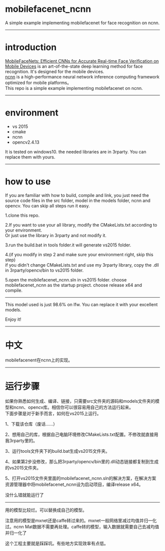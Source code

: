 # mobilefacenet_ncnn
A simple example implementing mobilefacenet for face recognition on ncnn. 

---
# introduction
[MobileFaceNets: Efficient CNNs for Accurate Real-time Face Verification on Mobile Devices](https://arxiv.org/abs/1804.07573) is an art-of-the-state deep learning method for face recognition. It's designed for the mobile devices. <br>
[ncnn](https://github.com/Tencent/ncnn) is a high-performance neural network inference computing framework optimized for mobile platforms。<br>
This repo is a simple example implementing mobilefacenet on ncnn.

---
# environment
- vs 2015
- cmake
- ncnn
- opencv2.4.13

It is tested on windows10. the needed libraries are in 3rparty. You can replace them with yours.

---
# how to use
If you are familiar with how to build, compile and link, you just need the source code files in the src folder, model in the models folder, ncnn and opencv. You can skip all steps run it easy.

1.clone this repo.

2.If you want to use your all library, modify the CMakeLists.txt according to your environment. <br>
  Or just use the library in 3rparty and not modify it.

3.run the build.bat in tools folder.it will generate vs2015 folder.

4.(if you modify in step 2 and make sure your environment right, skip this step)<br>
  if you didn't change CMakeLists.txt and use my 3rparty library, copy the .dll in 3rparty/opencv/bin to vs2015 folder.

5.open the mobilefacenet_ncnn.sln in vs2015 folder. choose mobilefacenet_ncnn as the startup project. choose release x64 and compile.

---
This model used is just 98.6% on lfw. You can replace it with your excellent models.

Enjoy it!

---
# 中文
mobilefacenent在ncnn上的实现。

---
# 运行步骤
如果你熟悉如何生成、编译、链接，只需要src文件夹的源码和models文件夹的模型和ncnn、opencv库。相信你可以很容易用自己的方法运行起来。<br>
下面步骤是对于新手而言，如何在vs2015上运行。

1、下载该仓库（废话……）

2、想用自己的库，根据自己电脑环境修改CMakeLists.txt配置。不修改就直接用我3rparty里的。

3、运行tools文件夹下的build.bat生成vs2015文件夹。

4、如果第2步没修改，那么把3rparty/opencv/bin里的.dll动态链接都复制到生成的vs2015文件夹。

5、打开vs2015文件夹里面的mobilefacenet_ncnn.sln的解决方案，在解决方案资源管理器中将mobilefacenet_ncnn设为启动项目，编译release x64。

没什么错就能运行了

---
用的模型比较烂。可以替换成自己的模型。

注意用的模型是mxnet还是caffe转过来的。mxnet一般网络里减过均值并归一化过。ncnn Mat数据不需要再处理。caffe转的模型，输入数据就需要自己去减均值并归一化了

这个工程主要就是踩踩坑。有些地方实现效率有点低。
